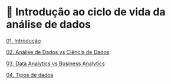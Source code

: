 # 🚶 Introdução ao ciclo de vida da análise de dados

[01. Introdução](./01-intro/README.md)

[02. Análise de Dados vs Ciência de Dados](./02-analise-dados-vs-ciencia-de-dados/README.md)

[03. Data Analytics vs Business Analytics](./03-data-e-bussines-analytics/README.md)

[04. Tipos de dados](./04-tipos-de-dados/README.md)